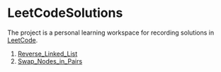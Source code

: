 # LeetCodeSolutions

The project is a personal learning workspace for recording solutions in [LeetCode](https://leetcode-cn.com/).

1. [Reverse_Linked_List](https://leetcode-cn.com/problems/reverse-linked-list/)
2. [Swap_Nodes_in_Pairs](code-cn.com/problems/swap-nodes-in-pairs/)